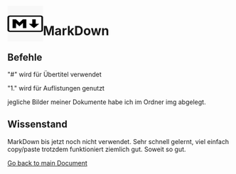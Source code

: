 <img align="left" width="80" height="80" src="./img/../../img/md-logo.jpg" alt="MarkDown Logo">

# MarkDown

## Befehle
"#" wird für Übertitel verwendet

"1." wird für Auflistungen genutzt

jegliche Bilder meiner Dokumente habe ich im Ordner img abgelegt.

## Wissenstand
MarkDown bis jetzt noch nicht verwendet. Sehr schnell gelernt, viel einfach copy/paste trotzdem funktioniert ziemlich gut. Soweit so gut.



[Go back to main Document](https://github.com/Daddey69/Modul_300/blob/master/README.md)
